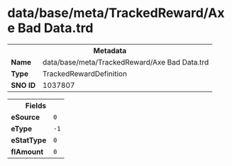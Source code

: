 <h1>data/base/meta/TrackedReward/Axe Bad Data.trd</h1><table><tr><th colspan="100%">Metadata</th></tr><tr><td><b>Name</b></td><td>data/base/meta/TrackedReward/Axe Bad Data.trd</td></tr><tr><td><b>Type</b></td><td>TrackedRewardDefinition</td></tr><tr><td><b>SNO ID</b></td><td>1037807</td></tr></table>

<table><tr><th colspan="100%">Fields</th></tr><tr><td><b>eSource</b></td><td><code>0</code></td></tr><tr><td><b>eType</b></td><td><code>-1</code></td></tr><tr><td><b>eStatType</b></td><td><code>0</code></td></tr><tr><td><b>flAmount</b></td><td><code>0</code></td></tr></table>

